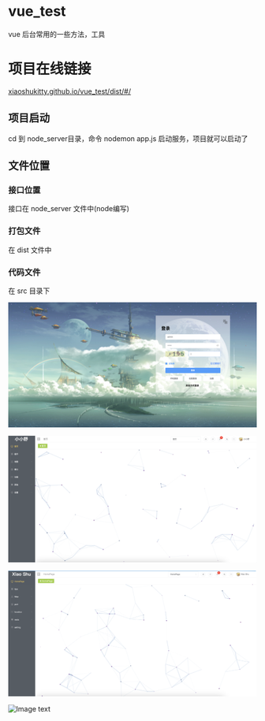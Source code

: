# vue_test
vue 后台常用的一些方法，工具

# 项目在线链接

[xiaoshukitty.github.io/vue_test/dist/#/](https://xiaoshukitty.github.io/vue_test/dist/#/)

## 项目启动	

cd 到 node_server目录，命令 nodemon app.js 启动服务，项目就可以启动了

## 文件位置

### 接口位置

接口在 node_server 文件中(node编写)

### 打包文件

在 dist 文件中

### 代码文件

在 src 目录下

![Image text](https://github.com/xiaoshukitty/img-folder/blob/main/WechatIMG199.jpg?raw=true)


![Image text](https://raw.githubusercontent.com/xiaoshukitty/img-folder/main/WechatIMG200.jpg)


![Image text](https://github.com/xiaoshukitty/img-folder/blob/main/WechatIMG201.jpg?raw=true)


![Image text](https://github.com/xiaoshukitty/img-folder/blob/main/WechatIMG202.jpg?raw=true)



